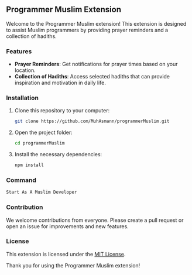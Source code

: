 ## Programmer Muslim Extension

Welcome to the Programmer Muslim extension! This extension is designed to assist Muslim programmers by providing prayer reminders and a collection of hadiths.

### Features

- **Prayer Reminders**: Get notifications for prayer times based on your location.
- **Collection of Hadiths**: Access selected hadiths that can provide inspiration and motivation in daily life.

### Installation

1. Clone this repository to your computer:
    ```bash
    git clone https://github.com/MuhAsmann/programmerMuslim.git
    ```
2. Open the project folder:
    ```bash
    cd programmerMuslim
    ```
3. Install the necessary dependencies:
    ```bash
    npm install
    ```

### Command
```bash
Start As A Muslim Developer
```

### Contribution

We welcome contributions from everyone. Please create a pull request or open an issue for improvements and new features.

### License

This extension is licensed under the [MIT License](LICENSE).

Thank you for using the Programmer Muslim extension!